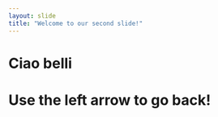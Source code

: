 ```yaml
---
layout: slide
title: "Welcome to our second slide!"
---
```

<h1>Ciao belli<h1>
Use the left arrow to go back!
